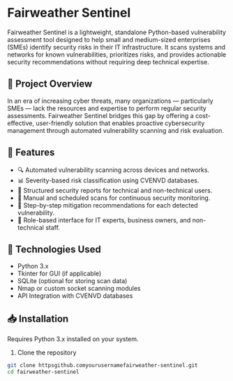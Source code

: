 # Fairweather Sentinel

Fairweather Sentinel is a lightweight, standalone Python-based vulnerability assessment tool designed to help small and medium-sized enterprises (SMEs) identify security risks in their IT infrastructure. It scans systems and networks for known vulnerabilities, prioritizes risks, and provides actionable security recommendations without requiring deep technical expertise.

## 📌 Project Overview

In an era of increasing cyber threats, many organizations — particularly SMEs — lack the resources and expertise to perform regular security assessments. Fairweather Sentinel bridges this gap by offering a cost-effective, user-friendly solution that enables proactive cybersecurity management through automated vulnerability scanning and risk evaluation.

## 🚀 Features

- 🔍 Automated vulnerability scanning across devices and networks.
- 📊 Severity-based risk classification using CVENVD databases.
- 📄 Structured security reports for technical and non-technical users.
- 📅 Manual and scheduled scans for continuous security monitoring.
- 🧭 Step-by-step mitigation recommendations for each detected vulnerability.
- 👥 Role-based interface for IT experts, business owners, and non-technical staff.

## 🔧 Technologies Used

- Python 3.x
- Tkinter for GUI (if applicable)
- SQLite (optional for storing scan data)
- Nmap or custom socket scanning modules
- API Integration with CVENVD databases

## 📥 Installation

 Requires Python 3.x installed on your system.

1. Clone the repository

```bash
git clone httpsgithub.comyourusernamefairweather-sentinel.git
cd fairweather-sentinel

